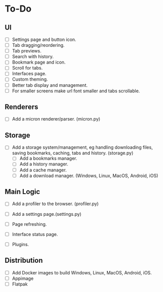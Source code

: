 # To-Do

## UI

- [ ] Settings page and button icon.
- [ ] Tab dragging/reordering.
- [ ] Tab previews.
- [ ] Search with history.
- [ ] Bookmark page and icon.
- [ ] Scroll for tabs.
- [ ] Interfaces page.
- [ ] Custom theming. 
- [ ] Better tab display and management.
- [ ] For smaller screens make url font smaller and tabs scrollable.

## Renderers

- [ ] Add a micron renderer/parser. (micron.py)

## Storage

- [ ] Add a storage system/management, eg handling downloading files, saving bookmarks, caching, tabs and history. (storage.py)
   - [ ] Add a bookmarks manager.
   - [ ] Add a history manager.
   - [ ] Add a cache manager.
   - [ ] Add a download manager. (Windows, Linux, MacOS, Android, iOS)

## Main Logic

- [ ] Add a profiler to the browser. (profiler.py)
- [ ] Add a settings page.(settings.py)
- [ ] Page refreshing.
- [ ] Interface status page.
- [ ] Plugins. 


## Distribution

- [ ] Add Docker images to build Windows, Linux, MacOS, Android, iOS.
- [ ] Appimage
- [ ] Flatpak